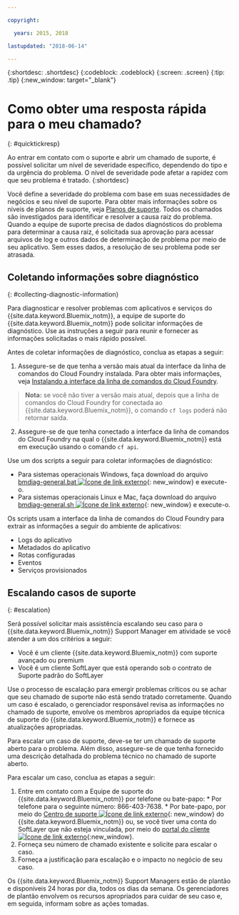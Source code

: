 ```yaml
---

copyright:

  years: 2015, 2018

lastupdated: "2018-06-14"

---
```



{:shortdesc: .shortdesc}
{:codeblock: .codeblock}
{:screen: .screen}
{:tip: .tip}
{:new_window: target="_blank"}


# Como obter uma resposta rápida para o meu chamado?
{: #quicktickresp}

Ao entrar em contato com o suporte e abrir um chamado de suporte, é possível solicitar um nível de severidade específico, dependendo do tipo e da urgência do problema. O nível de severidade pode afetar a rapidez com que seu problema é tratado.
{:shortdesc}

Você define a severidade do problema com base em suas necessidades de negócios e seu nível de suporte. Para obter mais informações sobre os níveis de planos de suporte, veja [Planos de suporte](/docs/get-support/index.html). Todos os chamados são investigados para identificar e resolver a causa raiz do problema. Quando a equipe de suporte precisa de dados diagnósticos do problema para determinar a causa raiz, é solicitada sua aprovação para acessar arquivos de log e outros dados de determinação de problema por meio de seu aplicativo. Sem esses dados, a resolução de seu problema pode ser atrasada.

## Coletando informações sobre diagnóstico
{: #collecting-diagnostic-information}

Para diagnosticar e resolver problemas com aplicativos e serviços do {{site.data.keyword.Bluemix_notm}}, a equipe de suporte do {{site.data.keyword.Bluemix_notm}} pode solicitar informações de diagnóstico. Use as instruções a seguir para reunir e fornecer as informações solicitadas o mais rápido possível.

Antes de coletar informações de diagnóstico, conclua as etapas a seguir:

1. Assegure-se de que tenha a versão mais atual da interface da linha de comandos do Cloud Foundry instalada. Para obter mais informações, veja [Instalando a interface da linha de comandos do Cloud Foundry](/docs/starters/install_cli.html).
>**Nota:** se você não tiver a versão mais atual, depois que a linha de comandos do Cloud Foundry for conectada ao {{site.data.keyword.Bluemix_notm}}, o comando `cf logs` poderá não retornar saída.
2. Assegure-se de que tenha conectado a interface da linha de comandos do Cloud Foundry na qual o {{site.data.keyword.Bluemix_notm}} está em execução usando o comando `cf api`.

Use um dos scripts a seguir para coletar informações de diagnóstico:

  * Para sistemas operacionais Windows, faça download do arquivo [bmdiag-general.bat ![Ícone de link externo](../icons/launch-glyph.svg "Ícone de link externo")](http://bluemix-mustgather.mybluemix.net/mustgather/general/bmdiag-general.bat){: new_window} e execute-o.
  * Para sistemas operacionais Linux e Mac, faça download do arquivo [bmdiag-general.sh ![Ícone de link externo](../icons/launch-glyph.svg "Ícone de link externo")](http://bluemix-mustgather.mybluemix.net/mustgather/general/bmdiag-general.sh){: new_window} e execute-o.

Os scripts usam a interface da linha de comandos do Cloud Foundry para extrair as informações a seguir do ambiente de aplicativos:
  * Logs do aplicativo
  * Metadados do aplicativo
  * Rotas configuradas
  * Eventos
  * Serviços provisionados

## Escalando casos de suporte
{: #escalation}

Será possível solicitar mais assistência escalando seu caso para o {{site.data.keyword.Bluemix_notm}} Support Manager em atividade se você atender a um dos critérios a seguir:
  * Você é um cliente {{site.data.keyword.Bluemix_notm}} com suporte avançado ou premium
  * Você é um cliente SoftLayer que está operando sob o contrato de Suporte padrão do SoftLayer

Use o processo de escalação para emergir problemas críticos ou se achar que seu chamado de suporte não está sendo tratado corretamente. Quando um caso é escalado, o gerenciador responsável revisa as informações no chamado de suporte, envolve os membros apropriados da equipe técnica de suporte do {{site.data.keyword.Bluemix_notm}} e fornece as atualizações apropriadas.

Para escalar um caso de suporte, deve-se ter um chamado de suporte aberto para o problema. Além disso, assegure-se de que tenha fornecido uma descrição detalhada do problema técnico no chamado de suporte aberto.

 Para escalar um caso, conclua as etapas a seguir:

  1. Entre em contato com a Equipe de suporte do {{site.data.keyword.Bluemix_notm}} por telefone ou bate-papo:
    * Por telefone para o seguinte número: 866-403-7638.
    * Por bate-papo, por meio do [Centro de suporte ![Ícone de link externo](../icons/launch-glyph.svg "Ícone de link externo")](https://console.bluemix.net/unifiedsupport/supportcenter){: new_window} do {{site.data.keyword.Bluemix_notm}} ou, se você tiver uma conta do SoftLayer que não esteja vinculada, por meio do [portal do cliente ![Ícone de link externo](../icons/launch-glyph.svg)](https://control.softlayer.com/){:new_window}.
  2. Forneça seu número de chamado existente e solicite para escalar o caso.
  3. Forneça a justificação para escalação e o impacto no negócio de seu caso.

Os {{site.data.keyword.Bluemix_notm}} Support Managers estão de plantão e disponíveis 24 horas por dia, todos os dias da semana. Os gerenciadores de plantão envolvem os recursos apropriados para cuidar de seu caso e, em seguida, informam sobre as ações tomadas.
